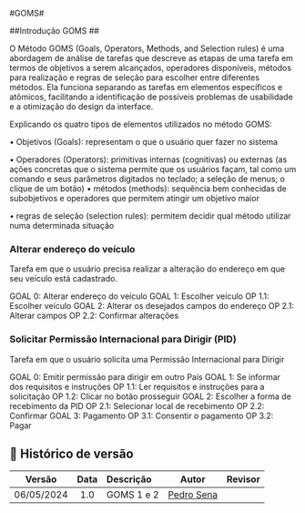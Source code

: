 #GOMS#

##Introdução GOMS ##

O Método GOMS (Goals, Operators, Methods, and Selection rules) é uma abordagem de análise de tarefas que descreve as etapas de uma tarefa em termos de objetivos a serem alcançados, operadores disponíveis, métodos para realização e regras de seleção para escolher entre diferentes métodos. Ela funciona separando as tarefas em elementos específicos e atômicos, facilitando a identificação de possíveis problemas de usabilidade e a otimização do design da interface.

Explicando os quatro tipos de elementos utilizados no método GOMS:

• Objetivos (Goals): representam o que o usuário quer fazer no sistema

• Operadores (Operators): primitivas internas (cognitivas) ou externas (as ações concretas que o sistema permite que os usuários façam, tal como um comando e seus parâmetros digitados no teclado; a seleção de menus; o clique de um botão)
• métodos (methods): sequência bem conhecidas de subobjetivos e operadores que permitem atingir um objetivo maior

• regras de seleção (selection rules): permitem decidir qual método utilizar numa determinada situação


### Alterar endereço do veículo ###

Tarefa em que o usuário precisa realizar a alteração do endereço em que seu veículo está cadastrado.

GOAL 0: Alterar endereço do veículo
	GOAL 1: Escolher veículo
		OP 1.1: Escolher veículo
	GOAL 2: Alterar os desejados campos do endereço
		OP 2.1: Alterar campos
		OP 2.2: Confirmar alterações


### Solicitar Permissão Internacional para Dirigir (PID) ### 

Tarefa em que o usuário solicita uma Permissão Internacional para Dirigir

GOAL 0: Emitir permissão para dirigir em outro País
	GOAL 1: Se informar dos requisitos e instruções
		OP 1.1: Ler requisitos e instruções para a solicitação
		OP 1.2: Clicar no botão prosseguir
	GOAL 2: Escolher a forma de recebimento da PID
		OP 2.1: Selecionar local de recebimento
		OP 2.2: Confirmar
	GOAL 3: Pagamento
		OP 3.1: Consentir o pagamento
		OP 3.2: Pagar


## 📑 Histórico de versão

|   Versão   | Data  | Descrição            | Autor                                                  | Revisor |
| :--------: | :---: | :------------------- | ------------------------------------------------------ | ------- |
| 06/05/2024 |  1.0  | GOMS 1 e 2| [Pedro Sena](https://github.com/pedroyen21) | []()     |
